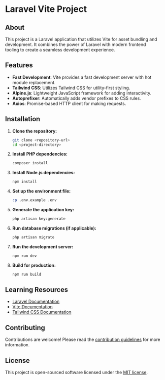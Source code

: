 # Laravel Vite Project

## About

This project is a Laravel application that utilizes Vite for asset bundling and development. It combines the power of Laravel with modern frontend tooling to create a seamless development experience.

## Features

-   **Fast Development**: Vite provides a fast development server with hot module replacement.
-   **Tailwind CSS**: Utilizes Tailwind CSS for utility-first styling.
-   **Alpine.js**: Lightweight JavaScript framework for adding interactivity.
-   **Autoprefixer**: Automatically adds vendor prefixes to CSS rules.
-   **Axios**: Promise-based HTTP client for making requests.

## Installation

1. **Clone the repository:**

    ```bash
    git clone <repository-url>
    cd <project-directory>
    ```

2. **Install PHP dependencies:**

    ```bash
    composer install
    ```

3. **Install Node.js dependencies:**

    ```bash
    npm install
    ```

4. **Set up the environment file:**

    ```bash
    cp .env.example .env
    ```

5. **Generate the application key:**

    ```bash
    php artisan key:generate
    ```

6. **Run database migrations (if applicable):**

    ```bash
    php artisan migrate
    ```

7. **Run the development server:**

    ```bash
    npm run dev
    ```

8. **Build for production:**

    ```bash
    npm run build
    ```

## Learning Resources

-   [Laravel Documentation](https://laravel.com/docs)
-   [Vite Documentation](https://vitejs.dev/guide/)
-   [Tailwind CSS Documentation](https://tailwindcss.com/docs)

## Contributing

Contributions are welcome! Please read the [contribution guidelines](https://laravel.com/docs/contributions) for more information.

## License

This project is open-sourced software licensed under the [MIT license](https://opensource.org/licenses/MIT).
